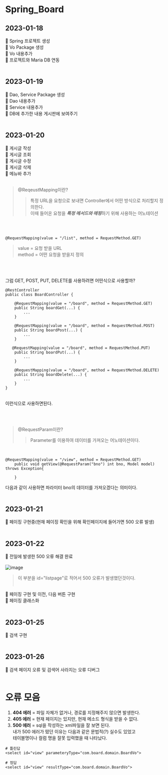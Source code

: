 # Spring_Board

## 2023-01-18
📍 Spring 프로젝트 생성 </br> 
📍 Vo Package 생성 </br>
📍 Vo 내용추가 </br>
📍 프로젝트와 Maria DB 연동</br></br>

## 2023-01-19
📍 Dao, Service Package 생성 </br> 
📍 Dao 내용추가 </br>
📍 Service 내용추가 </br>
📍 DB에 추가한 내용 게시판에 보여주기 </br></br>

## 2023-01-20
📍 게시글 작성 </br>
📍 게시글 조회 </br>
📍 게시글 수정 </br>
📍 게시글 삭제 </br>
📍 메뉴바 추가 </br></br>


> @ReqeustMapping이란?
>> 특정 URL을 요청으로 보내면 Controller에서 어떤 방식으로 처리할지 정의한다. </br>
이때 들어온 요청을 ***특정 메서드와 매핑***하기 위해 사용하는 어노테이션 

</br></br>


```
@RequestMapping(value = "/list", method = RequestMethod.GET)
```

> value = 요청 받을 URL </br>
method = 어떤 요청을 받을지 정의 

</br></br>


그럼 GET, POST, PUT, DELETE를 사용하려면 어떤식으로 사용할까? </br>

```
@RestController
public class BoardController {

    @RequestMapping(value = "/board", method = RequestMethod.GET)
    public String boardGet(...) {
        ...
    }

    @RequestMapping(value = "/board", method = RequestMethod.POST)
    public String boardPost(...) {
        ...
    }

   @RequestMapping(value = "/board", method = RequestMethod.PUT)
    public String boardPut(...) {
        ...
    }

    @RequestMapping(value = "/board", method = RequestMethod.DELETE)
    public String boardDelete(...) {
        ...
    }
}
```

</br>
이런식으로 사용하면된다.
</br>

</br></br>

> @RequestParam이란?
> > Parameter를 이용하여 데이터를 가져오는 어노테이션이다.

</br>

```
@RequestMapping(value = "/view", method = RequestMethod.GET)
	public void getView(@RequestParam("bno") int bno, Model model) throws Exception{
		
	}
```

다음과 같이 사용하면 파라미터 bno의 데이터를 가져오겠다는 의미이다. </br></br>

## 2023-01-21
📍 페이징 구현중(현재 페이징 확인을 위해 확인페이지에 들어가면 500 오류 발생) </br></br>


## 2023-01-22
📍 전일에 발생한 500 오류 해결 완료</br></br> 
![image](https://user-images.githubusercontent.com/49686619/213909937-d0572c22-9e2d-40db-b577-64e8ef186499.png) </br>
> 이 부분을 id="listpage"로 적어서 500 오류가 발생했던것이다. </br></br>

📍 페이징 구현 및 이전, 다음 버튼 구현</br> 
📍 페이징 클래스화</br></br> 

## 2023-01-25
📍 검색 구현</br></br>

## 2023-01-26
📍 검색 페이지 오류 및 검색어 사라지는 오류 디버그</br></br>


# 오류 모음
1. **404 에러** = 파일 자체가 없거나, 경로를 지정해주지 않으면 발생한다.
2. **405 에러** = 현재 페이지는 있지만, 현재 메소드 형식을 받을 수 없다.
3. **500 에러** = sql을 작성하는 xml파일을 잘 보면 된다. </br>내가 500 에러가 떴던 이유는 다음과 같은 문법적(?) 실수도 있었고 </br> 테이블명이나 컬럼 명을 잘못 입력했을 때 나타났다.

```
# 틀린답
<select id="view" parameteryType="com.board.domain.BoardVo">

# 정답
<select id="view" resultType="com.board.domain.BoardVo">
```
